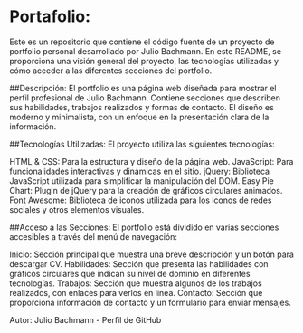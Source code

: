 # Portafolio:
Este es un repositorio que contiene el código fuente de un proyecto de portfolio personal desarrollado por Julio Bachmann. En este README, se proporciona una visión general del proyecto, las tecnologías utilizadas y cómo acceder a las diferentes secciones del portfolio.

##Descripción:
El portfolio es una página web diseñada para mostrar el perfil profesional de Julio Bachmann. Contiene secciones que describen sus habilidades, trabajos realizados y formas de contacto. El diseño es moderno y minimalista, con un enfoque en la presentación clara de la información.

##Tecnologías Utilizadas:
El proyecto utiliza las siguientes tecnologías:

  HTML & CSS: Para la estructura y diseño de la página web.
  JavaScript: Para funcionalidades interactivas y dinámicas en el sitio.
  jQuery: Biblioteca JavaScript utilizada para simplificar la manipulación del DOM.
  Easy Pie Chart: Plugin de jQuery para la creación de gráficos circulares animados.
  Font Awesome: Biblioteca de iconos utilizada para los iconos de redes sociales y otros elementos visuales.
  
##Acceso a las Secciones:
  El portfolio está dividido en varias secciones accesibles a través del menú de navegación:
  
  Inicio: Sección principal que muestra una breve descripción y un botón para descargar CV.
  Habilidades: Sección que presenta las habilidades con gráficos circulares que indican su nivel de dominio en diferentes tecnologías.
  Trabajos: Sección que muestra algunos de los trabajos realizados, con enlaces para verlos en línea.
  Contacto: Sección que proporciona información de contacto y un formulario para enviar mensajes.

Autor:
  Julio Bachmann - Perfil de GitHub
